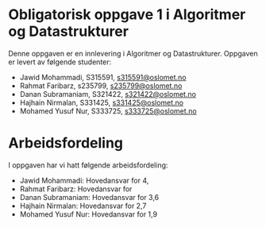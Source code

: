 # Obligatorisk oppgave 1 i Algoritmer og Datastrukturer

Denne oppgaven er en innlevering i Algoritmer og Datastrukturer. 
Oppgaven er levert av følgende studenter:
* Jawid Mohammadi, S315591, s315591@oslomet.no
* Rahmat Faribarz, s235799, s235799@oslomet.no
* Danan Subramaniam, S321422, s321422@oslomet.no
* Hajhain Nirmalan, S331425, s331425@oslomet.no
* Mohamed Yusuf Nur, S333725, s333725@oslomet.no

# Arbeidsfordeling

I oppgaven har vi hatt følgende arbeidsfordeling:
* Jawid Mohammadi: Hovedansvar for 4,
* Rahmat Faribarz: Hovedansvar for 
* Danan Subramaniam: Hovedansvar for 3,6
* Hajhain Nirmalan: Hovedansvar for 2,7
* Mohamed Yusuf Nur: Hovedansvar for 1,9
